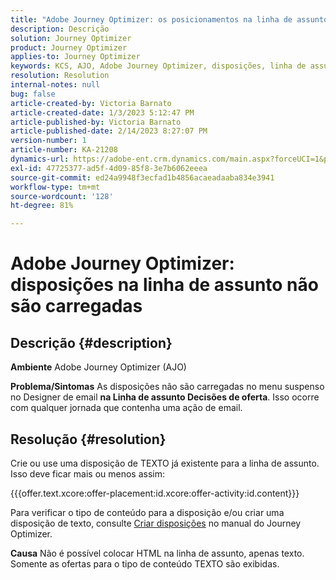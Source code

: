 ```yaml
---
title: "Adobe Journey Optimizer: os posicionamentos na linha de assunto não são carregados"
description: Descrição
solution: Journey Optimizer
product: Journey Optimizer
applies-to: Journey Optimizer
keywords: KCS, AJO, Adobe Journey Optimizer, disposições, linha de assunto, não carregar, tipo de conteúdo, html, texto
resolution: Resolution
internal-notes: null
bug: false
article-created-by: Victoria Barnato
article-created-date: 1/3/2023 5:12:47 PM
article-published-by: Victoria Barnato
article-published-date: 2/14/2023 8:27:07 PM
version-number: 1
article-number: KA-21208
dynamics-url: https://adobe-ent.crm.dynamics.com/main.aspx?forceUCI=1&pagetype=entityrecord&etn=knowledgearticle&id=1597f3d5-898b-ed11-81ad-6045bd0067ea
exl-id: 47725377-ad5f-4d09-85f8-3e7b6062eeea
source-git-commit: ed24a9948f3ecfad1b4856acaeadaaba834e3941
workflow-type: tm+mt
source-wordcount: '128'
ht-degree: 81%

---
```


# Adobe Journey Optimizer: disposições na linha de assunto não são carregadas

## Descrição {#description}

<b>Ambiente</b>
Adobe Journey Optimizer (AJO)


<b>Problema/Sintomas</b>
As disposições não são carregadas no menu suspenso no Designer de email <b> na Linha de assunto </b><b>Decisões de oferta</b>. Isso ocorre com qualquer jornada que contenha uma ação de email.


## Resolução {#resolution}


Crie ou use uma disposição de TEXTO já existente para a linha de assunto. Isso deve ficar mais ou menos assim:

{{{offer.text.xcore:offer-placement:id.xcore:offer-activity:id.content}}}

Para verificar o tipo de conteúdo para a disposição e/ou criar uma disposição de texto, consulte [Criar disposições](https://experienceleague.adobe.com/docs/journey-optimizer/using/offer-decisioning/create-components/creating-placements.html?lang=pt-BR) no manual do Journey Optimizer.


<b>Causa</b>
Não é possível colocar HTML na linha de assunto, apenas texto. Somente as ofertas para o tipo de conteúdo TEXTO são exibidas.
